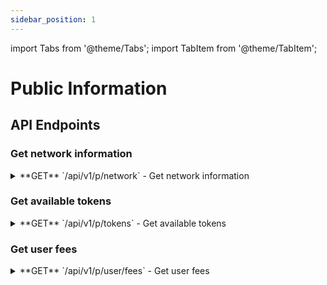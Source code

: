 ```yaml
---
sidebar_position: 1
---
```


import Tabs from '@theme/Tabs';
import TabItem from '@theme/TabItem';

# Public Information

## API Endpoints

### Get network information

<div className="api-endpoints-grid">

<details className="api-endpoint">
<summary className="api-endpoint-header">
  <span className="api-method-get">**GET**</span> `/api/v1/p/network` - Get network information
</summary>

**Code Example:**
<Tabs>
<TabItem value="http" label="HTTP" default>

```bash
curl -X GET /api/v1/p/network?chainId=1
```

</TabItem>
<TabItem value="python" label="Python">

```python
import requests

url = "https://mainnet.app.ethgas.com/api/v1/p/network"

params = {
    'chainId': 1
}

headers = {}

response = requests.get(url, headers=headers, params=params)

print(response.text)
```

</TabItem>
</Tabs>

**Request Parameters:**

| Parameter | Required | Type | Description |
| --- | --- | --- | --- |
| chainId | YES | integer | Chain ID |

**Response Body:**

| Name | Type | Description |
| --- | --- | --- |
| network | object | Block chain details |
| └ networkId | integer | Unique ID for the blockchain network assigned by ETHGas, assigned by ETHGas:Currently only Ethereum (Chain ID 1) is supported. |
| └ chainId | integer | Unique ID for the chain:Currently only Ethereum (Chain ID 1) is supported. |
| └ name | string | Name of the blockchain network (e.g. Ethereum) |
| └ enable | boolean | Whether this chain is enabled within ETHGas:This should always return true. |
| └ visible | boolean | Whether this chain is visible on ETHGas:This should always return true. |

</details>

### Get available tokens

<details className="api-endpoint">
<summary className="api-endpoint-header">
  <span className="api-method-get">**GET**</span> `/api/v1/p/tokens` - Get available tokens
</summary>

**Code Example:**
<Tabs>
<TabItem value="http" label="HTTP" default>

```bash
curl -X GET /api/v1/p/tokens
```

</TabItem>
<TabItem value="python" label="Python">

```python
import requests

url = "https://mainnet.app.ethgas.com/api/v1/p/tokens"

headers = {}

response = requests.get(url, headers=headers)

print(response.text)
```

</TabItem>
</Tabs>

**Response Body:**

| Name | Type | Description |
| --- | --- | --- |
| tokens | object[] | List of token objects |
| └ tokenId | integer | ETHGas Token ID - see [Token IDs](/docs/reference/lookup-tables#token-ids) |
| └ code | string | Token code - see [Token IDs](/docs/reference/lookup-tables#token-ids) |
| └ name | string | Token name - see [Token IDs](/docs/reference/lookup-tables#token-ids) |
| └ tokenAddress | string | Token chain address |
| └ decimals | integer | Number of decimal precision for this token |
| └ withdrawFee | string | Withdrawal fee (in number of tokens) |
| └ price | string | Latest token price |

</details>

### Get user fees

<details className="api-endpoint">
<summary className="api-endpoint-header">
  <span className="api-method-get">**GET**</span> `/api/v1/p/user/fees` - Get user fees
</summary>

**Code Example:**
<Tabs>
<TabItem value="http" label="HTTP" default>

```bash
curl -X GET /api/v1/p/user/fees
```

</TabItem>
<TabItem value="python" label="Python">

```python
import requests

url = "https://mainnet.app.ethgas.com/api/v1/p/user/fees"

headers = {}

response = requests.get(url, headers=headers)

print(response.text)
```

</TabItem>
</Tabs>

**Response Body:**

| Name | Type | Description |
| --- | --- | --- |
| buyFeeRate | BigDecimal | Percentage fees charged for buy transaction |
| primarySellFeeRate | BigDecimal | Percentage fees charged for first time sell transaction |
| secondarySellFeeRate | BigDecimal | Percentage fees charged for subsequent sell transaction |

</details>

</div>